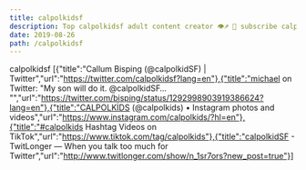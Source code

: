 ```yaml
---
title: calpolkidsf
description: Top calpolkidsf adult content creator 👁♐️ 👑 subscribe calpolkidsf to my porn site below IG calpolkidsf
date: 2019-08-26
path: /calpolkidsf
---
```


calpolkidsf
[{"title":"Callum Bisping (@calpolkidSF) | Twitter","url":"https://twitter.com/calpolkidsf?lang=en"},{"title":"michael on Twitter: \"My son will do it. @calpolkidSF… \"","url":"https://twitter.com/bisping/status/1292998903919386624?lang=en"},{"title":"CALPOLKİDS (@calpolkids) • Instagram photos and videos","url":"https://www.instagram.com/calpolkids/?hl=en"},{"title":"#calpolkids Hashtag Videos on TikTok","url":"https://www.tiktok.com/tag/calpolkids"},{"title":"calpolkidSF - TwitLonger — When you talk too much for Twitter","url":"http://www.twitlonger.com/show/n_1sr7ors?new_post=true"}]

